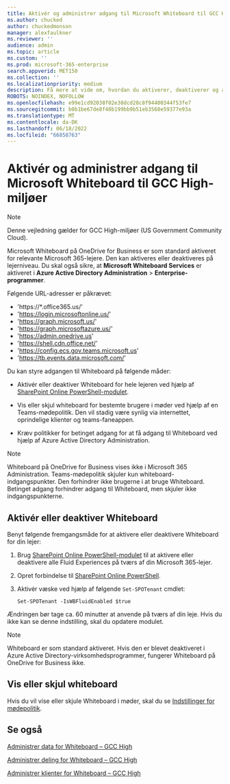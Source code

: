 ```yaml
---
title: Aktivér og administrer adgang til Microsoft Whiteboard til GCC High-miljøer
ms.author: chucked
author: chuckedmonson
manager: alexfaulkner
ms.reviewer: ''
audience: admin
ms.topic: article
ms.custom: ''
ms.prod: microsoft-365-enterprise
search.appverid: MET150
ms.collection: ''
ms.localizationpriority: medium
description: Få mere at vide om, hvordan du aktiverer, deaktiverer og administrerer Whiteboard-data.
ROBOTS: NOINDEX, NOFOLLOW
ms.openlocfilehash: e99e1cd92038f02e38dcd28c8f94400344f53fe7
ms.sourcegitcommit: b0b1be67de8f40b199bb9b51eb3568e59377e93a
ms.translationtype: MT
ms.contentlocale: da-DK
ms.lasthandoff: 06/18/2022
ms.locfileid: "66858763"
---
```

# <a name="enable-and-manage-access-to-microsoft-whiteboard-for-gcc-high-environments"></a>Aktivér og administrer adgang til Microsoft Whiteboard til GCC High-miljøer

>[!NOTE]
> Denne vejledning gælder for GCC High-miljøer (US Government Community Cloud).

Microsoft Whiteboard på OneDrive for Business er som standard aktiveret for relevante Microsoft 365-lejere. Den kan aktiveres eller deaktiveres på lejerniveau. Du skal også sikre, at **Microsoft Whiteboard Services** er aktiveret i **Azure Active Directory Administration** > **Enterprise-programmer**.

Følgende URL-adresser er påkrævet:

- 'https://*.office365.us/'
- 'https://login.microsoftonline.us/'
- 'https://graph.microsoft.us/'
- 'https://graph.microsoftazure.us/'
- 'https://admin.onedrive.us'
- 'https://shell.cdn.office.net/'
- 'https://config.ecs.gov.teams.microsoft.us'
- 'https://tb.events.data.microsoft.com/'

Du kan styre adgangen til Whiteboard på følgende måder:

- Aktivér eller deaktiver Whiteboard for hele lejeren ved hjælp af [SharePoint Online PowerShell-modulet](/microsoft-365/enterprise/manage-sharepoint-online-with-microsoft-365-powershell).

- Vis eller skjul whiteboard for bestemte brugere i møder ved hjælp af en Teams-mødepolitik. Den vil stadig være synlig via internettet, oprindelige klienter og teams-faneappen.

- Kræv politikker for betinget adgang for at få adgang til Whiteboard ved hjælp af Azure Active Directory Administration.

>[!NOTE]
> Whiteboard på OneDrive for Business vises ikke i Microsoft 365 Administration. Teams-mødepolitik skjuler kun whiteboard-indgangspunkter. Den forhindrer ikke brugerne i at bruge Whiteboard. Betinget adgang forhindrer adgang til Whiteboard, men skjuler ikke indgangspunkterne.

## <a name="enable-or-disable-whiteboard"></a>Aktivér eller deaktiver Whiteboard

Benyt følgende fremgangsmåde for at aktivere eller deaktivere Whiteboard for din lejer: 

1. Brug [SharePoint Online PowerShell-modulet](/microsoft-365/enterprise/manage-sharepoint-online-with-microsoft-365-powershell) til at aktivere eller deaktivere alle Fluid Experiences på tværs af din Microsoft 365-lejer.

2. Opret forbindelse til [SharePoint Online PowerShell](/powershell/sharepoint/sharepoint-online/connect-sharepoint-online).

3. Aktivér væske ved hjælp af følgende <code>Set-SPOTenant</code> cmdlet:

   <pre><code class="lang-powershell">Set-SPOTenant -IsWBFluidEnabled $true</code></pre>

Ændringen bør tage ca. 60 minutter at anvende på tværs af din leje. Hvis du ikke kan se denne indstilling, skal du opdatere modulet.

>[!NOTE]
> Whiteboard er som standard aktiveret. Hvis den er blevet deaktiveret i Azure Active Directory-virksomhedsprogrammer, fungerer Whiteboard på OneDrive for Business ikke.

## <a name="show-or-hide-whiteboard"></a>Vis eller skjul whiteboard

Hvis du vil vise eller skjule Whiteboard i møder, skal du se [Indstillinger for mødepolitik](/microsoftteams/meeting-policies-content-sharing).

## <a name="see-also"></a>Se også

[Administrer data for Whiteboard – GCC High](manage-data-gcc-high.md)

[Administrer deling for Whiteboard – GCC High](manage-sharing-gcc-high.md)

[Administrer klienter for Whiteboard – GCC High](manage-clients-gcc-high.md)




